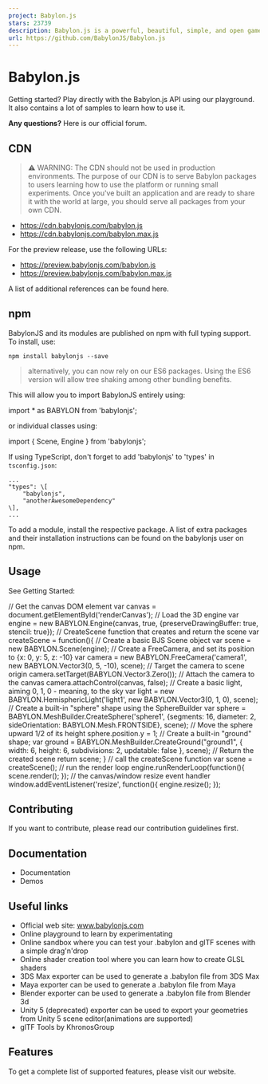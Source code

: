 ```yaml
---
project: Babylon.js
stars: 23739
description: Babylon.js is a powerful, beautiful, simple, and open game and rendering engine packed into a friendly JavaScript framework.
url: https://github.com/BabylonJS/Babylon.js
---
```


Babylon.js
==========

Getting started? Play directly with the Babylon.js API using our playground. It also contains a lot of samples to learn how to use it.

**Any questions?** Here is our official forum.

CDN
---

> ⚠️ WARNING: The CDN should not be used in production environments. The purpose of our CDN is to serve Babylon packages to users learning how to use the platform or running small experiments. Once you've built an application and are ready to share it with the world at large, you should serve all packages from your own CDN.

-   https://cdn.babylonjs.com/babylon.js
-   https://cdn.babylonjs.com/babylon.max.js

For the preview release, use the following URLs:

-   https://preview.babylonjs.com/babylon.js
-   https://preview.babylonjs.com/babylon.max.js

A list of additional references can be found here.

npm
---

BabylonJS and its modules are published on npm with full typing support. To install, use:

```
npm install babylonjs --save
```

> alternatively, you can now rely on our ES6 packages. Using the ES6 version will allow tree shaking among other bundling benefits.

This will allow you to import BabylonJS entirely using:

import \* as BABYLON from 'babylonjs';

or individual classes using:

import { Scene, Engine } from 'babylonjs';

If using TypeScript, don't forget to add 'babylonjs' to 'types' in `tsconfig.json`:

    ...
    "types": \[
        "babylonjs",
        "anotherAwesomeDependency"
    \],
    ...

To add a module, install the respective package. A list of extra packages and their installation instructions can be found on the babylonjs user on npm.

Usage
-----

See Getting Started:

// Get the canvas DOM element
var canvas \= document.getElementById('renderCanvas');
// Load the 3D engine
var engine \= new BABYLON.Engine(canvas, true, {preserveDrawingBuffer: true, stencil: true});
// CreateScene function that creates and return the scene
var createScene \= function(){
    // Create a basic BJS Scene object
    var scene \= new BABYLON.Scene(engine);
    // Create a FreeCamera, and set its position to {x: 0, y: 5, z: -10}
    var camera \= new BABYLON.FreeCamera('camera1', new BABYLON.Vector3(0, 5, \-10), scene);
    // Target the camera to scene origin
    camera.setTarget(BABYLON.Vector3.Zero());
    // Attach the camera to the canvas
    camera.attachControl(canvas, false);
    // Create a basic light, aiming 0, 1, 0 - meaning, to the sky
    var light \= new BABYLON.HemisphericLight('light1', new BABYLON.Vector3(0, 1, 0), scene);
    // Create a built-in "sphere" shape using the SphereBuilder
    var sphere \= BABYLON.MeshBuilder.CreateSphere('sphere1', {segments: 16, diameter: 2, sideOrientation: BABYLON.Mesh.FRONTSIDE}, scene);
    // Move the sphere upward 1/2 of its height
    sphere.position.y \= 1;
    // Create a built-in "ground" shape;
    var ground \= BABYLON.MeshBuilder.CreateGround("ground1", { width: 6, height: 6, subdivisions: 2, updatable: false }, scene);
    // Return the created scene
    return scene;
}
// call the createScene function
var scene \= createScene();
// run the render loop
engine.runRenderLoop(function(){
    scene.render();
});
// the canvas/window resize event handler
window.addEventListener('resize', function(){
    engine.resize();
});

Contributing
------------

If you want to contribute, please read our contribution guidelines first.

Documentation
-------------

-   Documentation
-   Demos

Useful links
------------

-   Official web site: www.babylonjs.com
-   Online playground to learn by experimentating
-   Online sandbox where you can test your .babylon and glTF scenes with a simple drag'n'drop
-   Online shader creation tool where you can learn how to create GLSL shaders
-   3DS Max exporter can be used to generate a .babylon file from 3DS Max
-   Maya exporter can be used to generate a .babylon file from Maya
-   Blender exporter can be used to generate a .babylon file from Blender 3d
-   Unity 5 (deprecated) exporter can be used to export your geometries from Unity 5 scene editor(animations are supported)
-   glTF Tools by KhronosGroup

Features
--------

To get a complete list of supported features, please visit our website.
